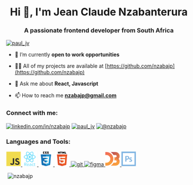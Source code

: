 <h1 align="center">Hi 👋, I'm Jean Claude Nzabanterura</h1>
<h3 align="center">A passionate frontend developer from South Africa</h3>

<p align="left"> <a href="https://twitter.com/paul_jv" target="blank"><img src="https://img.shields.io/twitter/follow/paul_jv?logo=twitter&style=for-the-badge" alt="paul_jv" /></a> </p>

- 🌱 I’m currently **open to work opportunities**

- 👨‍💻 All of my projects are available at [https://github.com/nzabajp](https://github.com/nzabajp)

- 💬 Ask me about **React, Javascript**

- 📫 How to reach me **nzabajp@gmail.com**

<h3 align="left">Connect with me:</h3>
<p align="left">
<a href="https://linkedin.com/in/nzabajp" target="blank"><img align="center" src="https://raw.githubusercontent.com/rahuldkjain/github-profile-readme-generator/master/src/images/icons/Social/linked-in-alt.svg" alt="linkedin.com/in/nzabajp" height="30" width="40" /></a>
<a href="https://twitter.com/paul_jv" target="blank"><img align="center" src="https://raw.githubusercontent.com/rahuldkjain/github-profile-readme-generator/master/src/images/icons/Social/twitter.svg" alt="paul_jv" height="30" width="40" /></a>
<a href="https://dev.to/nzabajp" target="blank"><img align="center" src="https://raw.githubusercontent.com/rahuldkjain/github-profile-readme-generator/master/src/images/icons/Social/devto.svg" alt="@nzabajp" height="30" width="40" /></a>
</p>

<h3 align="left">Languages and Tools:</h3>
<p align="left"> 
  <a href="https://developer.mozilla.org/en-US/docs/Web/JavaScript" target="_blank" rel="noreferrer"> <img src="https://raw.githubusercontent.com/devicons/devicon/master/icons/javascript/javascript-original.svg" alt="javascript" width="40" height="40"/> </a> 
  <a href="https://reactjs.org/" target="_blank" rel="noreferrer"> <img src="https://raw.githubusercontent.com/devicons/devicon/master/icons/react/react-original-wordmark.svg" alt="react" width="40" height="40"/> </a>
  <a href="https://www.w3schools.com/css/" target="_blank" rel="noreferrer"> <img src="https://raw.githubusercontent.com/devicons/devicon/master/icons/css3/css3-original-wordmark.svg" alt="css3" width="40" height="40"/> </a>
  <a href="https://www.w3.org/html/" target="_blank" rel="noreferrer"> <img src="https://raw.githubusercontent.com/devicons/devicon/master/icons/html5/html5-original-wordmark.svg" alt="html5" width="40" height="40"/> </a>
  <a href="https://git-scm.com/" target="_blank" rel="noreferrer"> <img src="https://www.vectorlogo.zone/logos/git-scm/git-scm-icon.svg" alt="git" width="40" height="40"/> </a>
  <a href="https://www.figma.com/" target="_blank" rel="noreferrer"> <img src="https://www.vectorlogo.zone/logos/figma/figma-icon.svg" alt="figma" width="40" height="40"/> </a>
  <a href="https://d3js.org/" target="_blank" rel="noreferrer"> <img src="https://raw.githubusercontent.com/devicons/devicon/master/icons/d3js/d3js-original.svg" alt="d3js" width="40" height="40"/> </a>
  <a href="https://www.photoshop.com/en" target="_blank" rel="noreferrer"> <img src="https://raw.githubusercontent.com/devicons/devicon/master/icons/photoshop/photoshop-line.svg" alt="photoshop" width="40" height="40"/> </a>

<p>&nbsp;<img align="center" src="https://github-readme-stats.vercel.app/api?username=nzabajp&show_icons=true&locale=en" alt="nzabajp" /></p>
